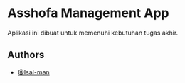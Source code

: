 
# Asshofa Management App

Aplikasi ini dibuat untuk memenuhi kebutuhan tugas akhir.




## Authors

- [@Isal-man](https://github.com/Isal-man)

